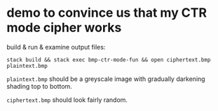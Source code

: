 # demo to convince us that my CTR mode cipher works

build & run & examine output files:
```
stack build && stack exec bmp-ctr-mode-fun && open ciphertext.bmp plaintext.bmp
```

`plaintext.bmp` should be a greyscale image with gradually darkening shading top to bottom.

`ciphertext.bmp` should look fairly random.
